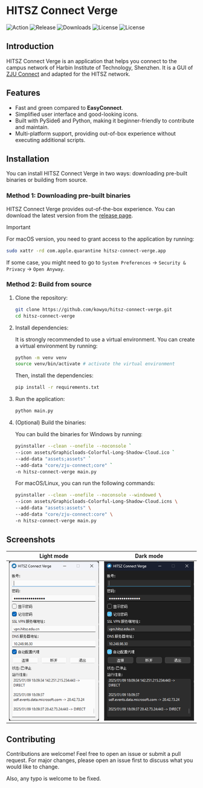 # HITSZ Connect Verge

![Action](https://github.com/kowyo/hitsz-connect-verge/actions/workflows/release.yml/badge.svg)
![Release](https://img.shields.io/github/v/release/kowyo/hitsz-connect-verge)
![Downloads](https://img.shields.io/github/downloads/kowyo/hitsz-connect-verge/total)
![License](https://img.shields.io/github/license/kowyo/hitsz-connect-verge)
![License](https://img.shields.io/github/stars/kowyo/hitsz-connect-verge)

## Introduction

HITSZ Connect Verge is an application that helps you connect to the campus network of Harbin Institute of Technology, Shenzhen. It is a GUI of [ZJU Connect](https://github.com/Mythologyli/zju-connect) and adapted for the HITSZ network.

## Features

- Fast and green compared to **EasyConnect**.
- Simplified user interface and good-looking icons.
- Built with PySide6 and Python, making it beginner-friendly to contribute and maintain.
- Multi-platform support, providing out-of-box experience without executing additional scripts.

## Installation

You can install HITSZ Connect Verge in two ways: downloading pre-built binaries or building from source.

### Method 1: Downloading pre-built binaries

HITSZ Connect Verge provides out-of-the-box experience. You can download the latest version from the [release page](https://github.com/kowyo/hitsz-connect-verge/releases/latest).

> [!IMPORTANT]
> For macOS version, you need to grant access to the application by running:
>
> ```bash
> sudo xattr -rd com.apple.quarantine hitsz-connect-verge.app
> ```
>
> If some case, you might need to go to `System Preferences` -> 
> `Security & Privacy` -> `Open Anyway`.

### Method 2: Build from source

1. Clone the repository:

    ```bash
    git clone https://github.com/kowyo/hitsz-connect-verge.git
    cd hitsz-connect-verge
    ```

2. Install dependencies:

    It is strongly recommended to use a virtual environment. You can create a virtual environment by running:

    ```bash
    python -m venv venv
    source venv/bin/activate # activate the virtual environment
    ```

    Then, install the dependencies:

    ```bash
    pip install -r requirements.txt
    ```

3. Run the application:

    ```bash
    python main.py
    ```

4. (Optional) Build the binaries:

    You can build the binaries for Windows by running:

    ```bash
    pyinstaller --clean --onefile --noconsole `
    --icon assets/Graphicloads-Colorful-Long-Shadow-Cloud.ico `
    --add-data "assets;assets" `
    --add-data "core/zju-connect;core" `
    -n hitsz-connect-verge main.py
    ```

    For macOS/Linux, you can run the following commands:

    ```bash
    pyinstaller --clean --onefile --noconsole --windowed \
    --icon assets/Graphicloads-Colorful-Long-Shadow-Cloud.icns \
    --add-data "assets:assets" \
    --add-data "core/zju-connect:core" \
    -n hitsz-connect-verge main.py
    ```

## Screenshots

<!-- dark mode and light mode -->
|   Light mode   |   Dark mode   |
| ---- | ---- |
|  ![Light](assets/light.png)    | ![Dark](assets/dark.png)  |

## Contributing

Contributions are welcome! Feel free to open an issue or submit a pull request. For major changes, please open an issue first to discuss what you would like to change.

Also, any typo is welcome to be fixed.
